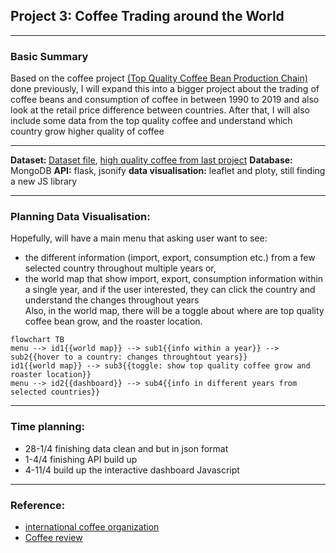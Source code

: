 ## Project 3: Coffee Trading around the World
---
### Basic Summary

Based on the coffee project [(Top Quality Coffee Bean Production Chain)](https://github.com/wingylui/Self-project_Coffee) done previously, I will expand this into a bigger project about the trading of coffee beans and consumption of coffee in between 1990 to 2019 and also look at the retail price difference between countries. After that, I will also include some data from the top quality coffee and understand which country grow higher quality of coffee

---

<b>Dataset: </b> [Dataset file](https://github.com/wingylui/Coffee_Trading/tree/main/Dataset/international_coffee_organization), [high quality coffee from last project](https://github.com/wingylui/Self-project_Coffee/blob/main/web_scaping/output_data_csv/coffee_bean_cleaned.csv)
<b>Database: </b> MongoDB
<b>API:</b> flask, jsonify
<b>data visualisation:</b> leaflet and ploty, still finding a new JS library


---
### Planning Data Visualisation:

Hopefully, will have a main menu that asking user want to see:
- the different information (import, export, consumption etc.) from a few selected country throughout multiple years or,
- the world map that show import, export, consumption information within a single year, and if the user interested, they can click the country and understand the changes throughout years</br>
Also, in the world map, there will be a toggle about where are top quality coffee bean grow, and the roaster location.

```mermaid
flowchart TB
menu --> id1{{world map}} --> sub1{{info within a year}} --> sub2{{hover to a country: changes throughtout years}}
id1{{world map}} --> sub3{{toggle: show top quality coffee grow and roaster location}}
menu --> id2{{dashboard}} --> sub4{{info in different years from selected countries}}
```
---
### Time planning:
- 28-1/4 finishing data clean and but in json format
- 1-4/4 finishing API build up
- 4-11/4 build up the interactive dashboard Javascript 

---
### Reference:
- [international coffee organization](https://www.ico.org/)
- [Coffee review](https://www.coffeereview.com/)